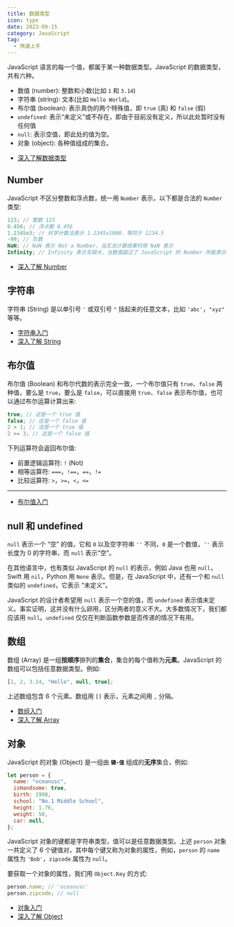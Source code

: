 ```yaml
---
title: 数据类型
icon: type
date: 2023-09-15
category: JavaScript
tag:
  - 快速上手
---
```


JavaScript 语言的每一个值，都属于某一种数据类型。JavaScript 的数据类型，共有六种。

- 数值 (number): 整数和小数(比如 `1` 和 `3.14`)
- 字符串 (string): 文本(比如 `Hello World`)。
- 布尔值 (boolean): 表示真伪的两个特殊值，即 `true` (真) 和 `false` (假)
- `undefined`: 表示“未定义”或不存在，即由于目前没有定义，所以此处暂时没有任何值
- `null`: 表示空值，即此处的值为空。
- 对象 (object): 各种值组成的集合。

<!-- more -->

- [深入了解数据类型](../types/README.md)

## Number

JavaScript 不区分整数和浮点数，统一用 `Number` 表示，以下都是合法的 `Number` 类型:

```js
123; // 整数 123
0.456; // 浮点数 0.456
1.2345e3; // 科学计数法表示 1.2345x1000，等同于 1234.5
-99; // 负数
NaN; // NaN 表示 Not a Number，当无法计算结果时用 NaN 表示
Infinity; // Infinity 表示无限大，当数值超过了 JavaScript 的 Number 所能表示的最大值时，就表示为 Infinity
```

- [深入了解 Number](../types/number.md)

## 字符串

字符串 (String) 是以单引号 `'` 或双引号 `"` 括起来的任意文本，比如 `'abc'`，`"xyz"` 等等。

- [字符串入门](string.md)
- [深入了解 String](../types/string.md)

## 布尔值

布尔值 (Boolean) 和布尔代数的表示完全一致，一个布尔值只有 `true`、`false` 两种值，要么是 `true`，要么是 `false`，可以直接用 `true`、`false` 表示布尔值，也可以通过布尔运算计算出来:

```js
true; // 这是一个 true 值
false; // 这是一个 false 值
2 > 1; // 这是一个 true 值
2 >= 3; // 这是一个 false 值
```

下列运算符会返回布尔值:

- 前置逻辑运算符: `!` (Not)
- 相等运算符: `===`，`!==`，`==`，`!=`
- 比较运算符: `>`，`>=`，`<`，`<=`

---

- [布尔值入门](boolean.md)

## null 和 undefined

`null` 表示一个 “空” 的值，它和 `0` 以及空字符串 `''` 不同，`0` 是一个数值，`''` 表示长度为 0 的字符串，而 `null` 表示“空”。

在其他语言中，也有类似 JavaScript 的 `null` 的表示，例如 Java 也用 `null`，Swift 用 `nil`，Python 用 `None` 表示。但是，在 JavaScript 中，还有一个和 `null` 类似的 `undefined`，它表示 “未定义”。

JavaScript 的设计者希望用 `null` 表示一个空的值，而 `undefined` 表示值未定义。事实证明，这并没有什么卵用，区分两者的意义不大。大多数情况下，我们都应该用 `null`。`undefined` 仅仅在判断函数参数是否传递的情况下有用。

## 数组

数组 (Array) 是一组**按顺序**排列的**集合**，集合的每个值称为**元素**。JavaScript 的数组可以包括任意数据类型。例如:

```js
[1, 2, 3.14, "Hello", null, true];
```

上述数组包含 6 个元素。数组用 `[]` 表示，元素之间用 `,` 分隔。

- [数组入门](array.md)
- [深入了解 Array](../types/array.md)

## 对象

JavaScript 的对象 (Object) 是一组由 **`键-值`** 组成的**无序**集合，例如:

```js
let person = {
  name: "oceanusc",
  isHandsome: true,
  birth: 1998,
  school: "No.1 Middle School",
  height: 1.76,
  weight: 50,
  car: null,
};
```

JavaScript 对象的键都是字符串类型，值可以是任意数据类型。上述 `person` 对象一共定义了 6 个键值对，其中每个键又称为对象的属性，例如，`person` 的 `name` 属性为 `'Bob'`，`zipcode` 属性为 `null`。

要获取一个对象的属性，我们用 `Object.Key` 的方式:

```js
person.name; // 'oceanusc'
person.zipcode; // null
```

- [对象入门](object.md)
- [深入了解 Object](../types/object.md)
